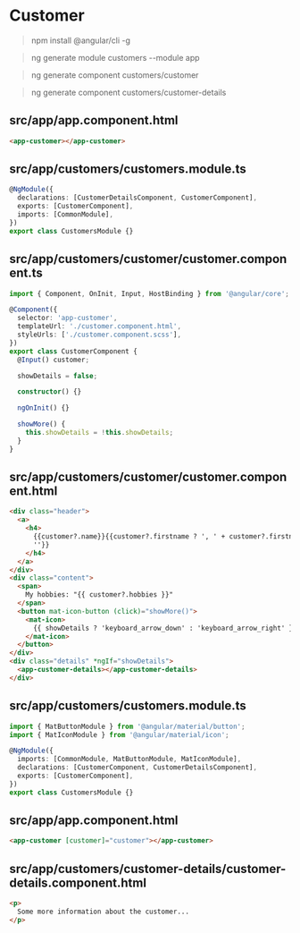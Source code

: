 # Customer

> npm install @angular/cli -g

> ng generate module customers --module app

> ng generate component customers/customer

> ng generate component customers/customer-details

## src/app/app.component.html

```html
<app-customer></app-customer>
```

## src/app/customers/customers.module.ts

```ts
@NgModule({
  declarations: [CustomerDetailsComponent, CustomerComponent],
  exports: [CustomerComponent],
  imports: [CommonModule],
})
export class CustomersModule {}
```

## src/app/customers/customer/customer.component.ts

```ts
import { Component, OnInit, Input, HostBinding } from '@angular/core';

@Component({
  selector: 'app-customer',
  templateUrl: './customer.component.html',
  styleUrls: ['./customer.component.scss'],
})
export class CustomerComponent {
  @Input() customer;

  showDetails = false;

  constructor() {}

  ngOnInit() {}

  showMore() {
    this.showDetails = !this.showDetails;
  }
}
```

## src/app/customers/customer/customer.component.html

```html
<div class="header">
  <a>
    <h4>
      {{customer?.name}}{{customer?.firstname ? ', ' + customer?.firstname :
      ''}}
    </h4>
  </a>
</div>
<div class="content">
  <span>
    My hobbies: "{{ customer?.hobbies }}"
  </span>
  <button mat-icon-button (click)="showMore()">
    <mat-icon>
      {{ showDetails ? 'keyboard_arrow_down' : 'keyboard_arrow_right' }}
    </mat-icon>
  </button>
</div>
<div class="details" *ngIf="showDetails">
  <app-customer-details></app-customer-details>
</div>
```

## src/app/customers/customers.module.ts

```ts
import { MatButtonModule } from '@angular/material/button';
import { MatIconModule } from '@angular/material/icon';

@NgModule({
  imports: [CommonModule, MatButtonModule, MatIconModule],
  declarations: [CustomerComponent, CustomerDetailsComponent],
  exports: [CustomerComponent],
})
export class CustomersModule {}
```

## src/app/app.component.html

```html
<app-customer [customer]="customer"></app-customer>
```

## src/app/customers/customer-details/customer-details.component.html

```html
<p>
  Some more information about the customer...
</p>
```
